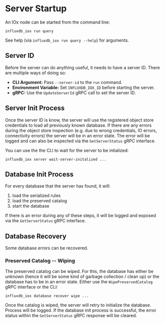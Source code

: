 # Server Startup

An IOx node can be started from the command line:

```shell
influxdb_iox run query
```

See help (via `influxdb_iox run query --help`) for arguments.


## Server ID
Before the server can do anything useful, it needs to have a server ID. There are multiple ways of doing so:

- **CLI Argument:** Pass `--server-id` to the `run` command.
- **Environment Variable:** Set `INFLUXDB_IOX_ID` before starting the server.
- **gRPC:** Use the `UpdateServerId` gRPC call to set the server ID.


## Server Init Process
Once the server ID is know, the server will use the registered object store credentials to load all previously known
database. If there are any errors during the object store inspection (e.g. due to wrong credentials, IO errors,
connectivity errors) the server will be in an error state. The error will be logged and can also be inspected via the
`GetServerStatus` gRPC interface.

You can use the the CLI to wait for the server to be intialized:

```shell
influxdb_iox server wait-server-initalized ...
```


## Database Init Process
For every database that the server has found, it will:

1. load the serialized rules
2. load the preserved catalog
3. start the database

If there is an error during any of these steps, it will be logged and exposed via the `GetServerStatus` gRPC interface.


## Database Recovery
Some database errors can be recovered.

### Preserved Catalog -- Wiping
The preserved catalog can be wiped. For this, the database has either be unknown (hence it will be some kind of garbage
collection / clean up) or the database has to be in an error state. Either use the `WipePreservedCatalog` gRPC interface
or the CLI:

```shell
influxdb_iox database recover wipe ...
```

Once the catalog is wiped, the server will retry to initialize the database. Process will be logged. If the database
init process is successful, the error status within the `GetServerStatus` gRPC response will be cleared.
